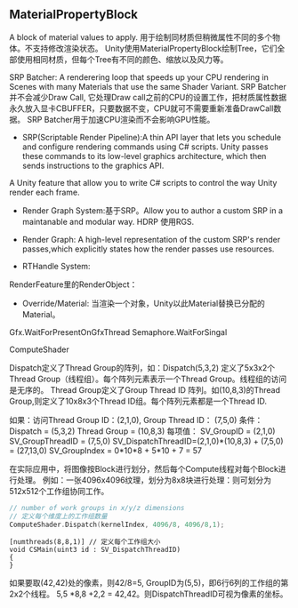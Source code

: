 ## MaterialPropertyBlock
A block of material values to apply. 
用于绘制同材质但稍微属性不同的多个物体。不支持修改渲染状态。
Unity使用MaterialPropertyBlock绘制Tree，它们全部使用相同材质，但每个Tree有不同的颜色、缩放以及风力等。

SRP Batcher:
A renderering loop that speeds up your CPU rendering in Scenes with many Materials that use the same Shader Variant.
SRP Batcher并不会减少Draw Call, 它处理Draw call之前的CPU的设置工作，把材质属性数据永久放入显卡CBUFFER，只要数据不变，CPU就可不需要重新准备DrawCall数据。
SRP Batcher用于加速CPU渲染而不会影响GPU性能。


- SRP(Scriptable Render Pipeline):A thin API layer that lets you schedule and configure rendering commands using C# scripts. Unity passes these commands to its low-level graphics architecture, which then sends instructions to the graphics API.

A Unity feature that allow you to write C# scripts to control the way Unity render each frame.


- Render Graph System:基于SRP。Allow you to author a custom SRP in a maintanable and modular way. HDRP 使用RGS.

- Render Graph: A high-level representation of the custom SRP's render passes,which explicitly states how the render passes use resources.

- RTHandle System: 

RenderFeature里的RenderObject：
- Override/Material: 当渲染一个对象，Unity以此Material替换已分配的Material。





Gfx.WaitForPresentOnGfxThread
	Semaphore.WaitForSingal




ComputeShader


Dispatch定义了Thread Group的阵列，如：Dispatch(5,3,2) 定义了5x3x2个Thread Group（线程组）。每个阵列元素表示一个Thread Group。线程组的访问是无序的。
Thread Group定义了Group Thread ID 阵列。如(10,8,3)的Thread Group,则定义了10x8x3个Thread ID组。每个阵列元素都是一个Thread ID.

如果：访问Thread Group ID：(2,1,0), Group Thread ID： (7,5,0)
条件：
	Dispatch = (5,3,2)
	Thread Group = (10,8,3)
每项值：
	SV_GroupID = (2,1,0)
	SV_GroupThreadID = (7,5,0)
	SV_DispatchThreadID=(2,1,0)\*(10,8,3) + (7,5,0)  = (27,13,0)
	SV_GroupIndex = 0\*10\*8 + 5\*10 + 7 = 57

在实际应用中，将图像按Block进行划分，然后每个Compute线程对每个Block进行处理。
例如：一张4096x4096纹理，划分为8x8块进行处理：则可划分为512x512个工作组协同工作。
```c++
// number of work groups in x/y/z dimensions
// 定义每个维度上的工作组数量
ComputeShader.Dispatch(kernelIndex, 4096/8, 4096/8,1);

```

```hlsl
[numthreads(8,8,1)] // 定义每个工作组大小
void CSMain(uint3 id : SV_DispatchThreadID) 
{
}
```

如果要取(42,42)处的像素，则42/8=5, GroupID为(5,5)，即6行6列的工作组的第2x2个线程。
5,5 \*8,8 +2,2 = 42,42。则DispatchThreadID可视为像素的坐标。